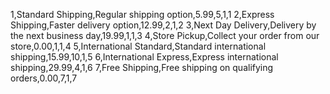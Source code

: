 1,Standard Shipping,Regular shipping option,5.99,5,1,1
2,Express Shipping,Faster delivery option,12.99,2,1,2
3,Next Day Delivery,Delivery by the next business day,19.99,1,1,3
4,Store Pickup,Collect your order from our store,0.00,1,1,4
5,International Standard,Standard international shipping,15.99,10,1,5
6,International Express,Express international shipping,29.99,4,1,6
7,Free Shipping,Free shipping on qualifying orders,0.00,7,1,7
